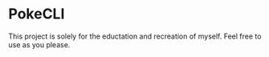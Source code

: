 # PokeCLI
This project is solely for the eductation and recreation of myself.
Feel free to use as you please.
